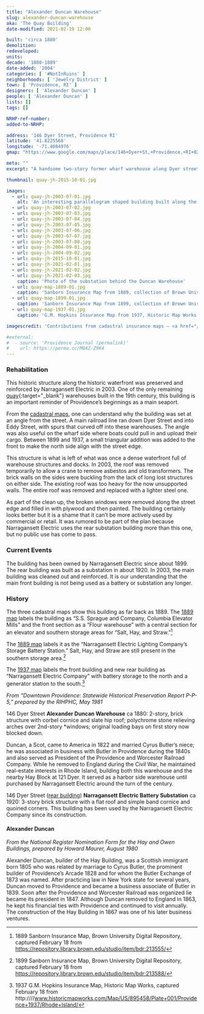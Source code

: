 ```yaml
---
title: "Alexander Duncan Warehouse"
slug: alexander-duncan-warehouse
aka: 'The Quay Building'
date-modified: 2021-02-19 12:00

built: 'circa 1880'
demolition: 
redeveloped: 
units:
decade: '1880-1889'
date-added: '2004'
categories: [ '#NotInRuins' ]
neighborhoods: [ 'Jewelry District' ]
town: [ 'Providence, RI' ]
designers: [ 'Alexander Duncan' ]
people: [ 'Alexander Duncan' ]
lists: []
tags: []

NRHP-ref-number:
added-to-NRHP:

address: '146 Dyer Street, Providence RI'
latitude: '41.8225568'
longitude: '-71.4084976'
gmap: "https://www.google.com/maps/place/146+Dyer+St,+Providence,+RI+02903/@41.8225568,-71.4084976,19z/data=!3m1!4b1!4m5!3m4!1s0x89e44515c780a763:0x77a65f444d3d9162!8m2!3d41.8225558!4d-71.4079504"

meta: ""
excerpt: "A handsome two-story former wharf warehouse along Dyer street, backing up to the Providence River, used as a electric substation for about 100 years"

thumbnail: quay-jh-2015-10-01.jpg

images:
  - url: quay-jh-2003-07-01.jpg
    alt: 'An interesting parallelogram shaped building built along the old wharf and once used as a storage warehouse as goods came off ships and onto train cars for delivery — or vice versa. Small in stature for a warehouse, two stories, with stone lintels and arched window headers. A small commercial storefront with wooden pillars adorns the first floor front of the building.'
  - url: quay-jh-2003-07-02.jpg
  - url: quay-jh-2003-07-03.jpg
  - url: quay-jh-2003-07-04.jpg
  - url: quay-jh-2003-07-05.jpg
  - url: quay-jh-2003-07-06.jpg
  - url: quay-jh-2003-07-07.jpg
  - url: quay-jh-2003-07-08.jpg
  - url: quay-jh-2004-09-01.jpg
  - url: quay-jh-2004-09-02.jpg
  - url: quay-jh-2015-10-01.jpg
  - url: quay-jh-2021-02-01.jpg
  - url: quay-jh-2021-02-02.jpg
  - url: quay-jh-2021-02-03.jpg
    caption: 'Photo of the substation behind the Duncan Warehouse'
  - url: quay-map-1889-01.jpg
    caption: 'Sanborn Insurance Map from 1889, collection of Brown University'
  - url: quay-map-1899-01.jpg
    caption: 'Sanborn Insurance Map from 1899, collection of Brown University'
  - url: quay-map-1937-01.jpg
    caption: 'G.M. Hopkins Insurance Map from 1937, Historic Map Works'

imagescredit: 'Contributions from cadastral insurance maps — <a href="//repository.library.brown.edu/studio/item/bdr:213555/" target="_blank">1889 Sanborn Map</a>, <a href="//repository.library.brown.edu/studio/item/bdr:213588/" target="_blank">1899 Sanborn Map</a>. and <a href="//www.historicmapworks.com/Map/US/895458/Plate+001/Providence+1937/Rhode+Island/" target="_blank">1937 G.M. Hopkins Map</a>'

#external:
#  - source: 'Providence Journal (permalink)'
#    url: https://perma.cc/MQ4Z-Z9K4
---
```


### Rehabilitation

This historic structure along the historic waterfront was preserved and reinforced by Narragansett Electric in 2003. One of the only remaining [quay](//en.wikipedia.org/wiki/Wharf){:target="_blank"} warehouses built in the 19th century, this building is an important reminder of Providence’s beginnings as a main seaport. 

From the [cadastral maps](#photo-15), one can understand why the building was set at an angle from the street. A main railroad line ran down Dyer Street and into Eddy Street, with spurs that curved off into these warehouses. The angle was also useful on the wharf side where boats could pull in and upload their cargo. Between 1899 and 1937, a small triangular addition was added to the front to make the north side align with the street edge.

This structure is what is left of what was once a dense waterfront full of warehouse structures and docks. In 2003, the roof was removed temporarily to allow a crane to remove asbestos and old transformers. The brick walls on the sides were buckling from the lack of long lost structures on either side. The existing roof was too heavy for the now unsupported walls. The entire roof was removed and replaced with a lighter steel one. 

As part of the clean up, the broken windows were removed along the street edge and filled in with plywood and then painted. The building certainly looks better but it is a shame that it can’t be more actively used by commercial or retail. It was rumored to be part of the plan because Narragansett Electric uses the rear substation building more than this one, but no public use has come to pass. 


### Current Events

The building has been owned by Narragansett Electric since about 1899. The rear building was built as a substation in about 1920. In 2003, the main building was cleaned out and reinforced. It is our understanding that the main front building is not being used as a battery or substation any longer. 


### History

The three cadastral maps show this building as far back as 1889. The [1889 map](#photo-15) labels the building as “S.S. Sprague and Company, Columbia Elevator Mills” and the front section as a “Flour warehouse” with a central section for an elevator and southern storage areas for “Salt, Hay, and Straw.”[^1] 

[^1]: 1889 Sanborn Insurance Map, Brown University Digital Repository, captured February 18 from https://repository.library.brown.edu/studio/item/bdr:213555/

The [1889 map](#photo-16) labels it as the “Narragansett Electric Lighting Company’s Storage Battery Station.” Salt, Hay, and Straw are still present in the southern storage area.[^2] 

[^2]: 1899 Sanborn Insurance Map, Brown University Digital Repository, captured February 18 from https://repository.library.brown.edu/studio/item/bdr:213588/

The [1937 map](#photo-17) labels the front building and new rear building as “Narragansett Electric Company” with battery storage to the north and a generator station to the south.[^3]

[^3]: 1937 G.M. Hopkins Insurance Map, Historic Map Works, captured February 18 from http:////www.historicmapworks.com/Map/US/895458/Plate+001/Providence+1937/Rhode+Island/

_From “Downtown Providence: Statewide Historical Preservation Report P-P-5,” prepared by the RIHPHC, May 1981_

146 Dyer Street **Alexander Duncan Warehouse** ca 1880: 2-story, brick structure with corbel cornice and slate hip roof; polychrome stone relieving arches over 2nd-story *windows; original loading bays on first story now blocked down. 

Duncan, a Scot, came to America in 1822 and married Cyrus Butler’s niece; he was associated in business with Butler in Providence during the 1840s and also served as President of the Providence and Worcester Railroad Company. While he removed to England during the Civil War, he maintained real-estate interests in Rhode Island, building both this warehouse and the nearby Hay Block at 121 Dyer. It served as a harbor side warehouse until purchased by Narragansett Electric around the turn of the century. 

146 Dyer Street ([rear building](#photo-14)) **Narragansett Electric Battery Substation** ca 1920: 3-story brick structure with a flat roof and simple band cornice and quoined corners. This building has been used by the Narragansett Electric Company since its construction. 


#### Alexander Duncan

_From the National Register Nomination Form for the Hay and Owen Buildings, prepared by Howard Maurer, August 1980_

Alexander Duncan, builder of the Hay Building, was a Scottish immigrant born 1805 who was related by marriage to Cyrus Butler, the prominent builder of Providence’s Arcade 1828 and for whom the Butler Exchange of 1873 was named. After practicing law in New York state for several years, Duncan moved to Providence and became a business associate of Butler in 1839. Soon after the Providence and Worcester Railroad was organized lie became its president in 1847. Although Duncan removed to England in 1863, he kept his financial ties with Providence and continued to visit annually. The construction of the Hay Building in 1867 was one of his later business ventures.
